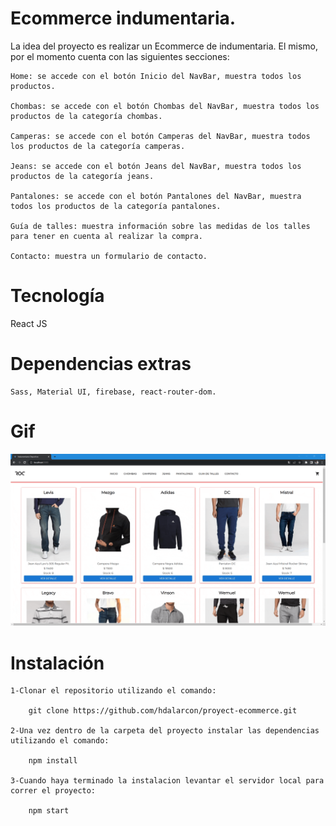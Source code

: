 # Ecommerce indumentaria.

La idea del proyecto es realizar un Ecommerce de indumentaria.
El mismo, por el momento cuenta con las siguientes secciones:

    Home: se accede con el botón Inicio del NavBar, muestra todos los productos.

    Chombas: se accede con el botón Chombas del NavBar, muestra todos los productos de la categoría chombas.

    Camperas: se accede con el botón Camperas del NavBar, muestra todos los productos de la categoría camperas.

    Jeans: se accede con el botón Jeans del NavBar, muestra todos los productos de la categoría jeans.

    Pantalones: se accede con el botón Pantalones del NavBar, muestra todos los productos de la categoría pantalones.

    Guía de talles: muestra información sobre las medidas de los talles para tener en cuenta al realizar la compra.

    Contacto: muestra un formulario de contacto.

# Tecnología

React JS

# Dependencias extras

    Sass, Material UI, firebase, react-router-dom.

# Gif

<p aling="center">
    <img width="600" src="./public/assets/Ecommerce_indumentaria.gif">
</p>

# Instalación

    1-Clonar el repositorio utilizando el comando:

        git clone https://github.com/hdalarcon/proyect-ecommerce.git

    2-Una vez dentro de la carpeta del proyecto instalar las dependencias utilizando el comando:

        npm install

    3-Cuando haya terminado la instalacion levantar el servidor local para correr el proyecto:

        npm start
